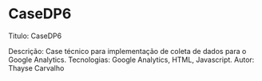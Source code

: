 # CaseDP6
Titulo: CaseDP6

Descrição: Case técnico para implementação de coleta de dados para o Google Analytics.
Tecnologias: Google Analytics, HTML, Javascript.
Autor: Thayse Carvalho
